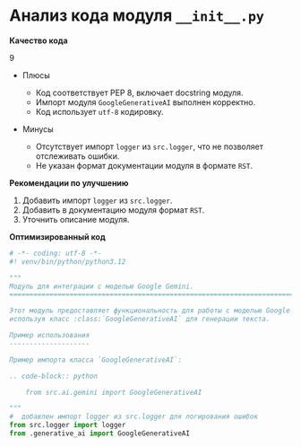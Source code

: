 # Анализ кода модуля `__init__.py`

**Качество кода**

9
- Плюсы
    - Код соответствует PEP 8, включает docstring модуля.
    - Импорт модуля `GoogleGenerativeAI` выполнен корректно.
    - Код использует  `utf-8` кодировку.

- Минусы
    - Отсутствует импорт `logger` из `src.logger`, что не позволяет отслеживать ошибки.
    - Не указан формат документации модуля в формате `RST`.

**Рекомендации по улучшению**

1.  Добавить импорт `logger` из `src.logger`.
2.  Добавить в документацию модуля формат `RST`.
3.  Уточнить описание модуля.

**Оптимизированный код**

```python
# -*- coding: utf-8 -*-
#! venv/bin/python/python3.12

"""
Модуль для интеграции с моделью Google Gemini.
=========================================================================================

Этот модуль предоставляет функциональность для работы с моделью Google Gemini,
используя класс :class:`GoogleGenerativeAI` для генерации текста.

Пример использования
--------------------

Пример импорта класса `GoogleGenerativeAI`:

.. code-block:: python

    from src.ai.gemini import GoogleGenerativeAI

"""
#  добавлен импорт logger из src.logger для логирования ошибок
from src.logger import logger
from .generative_ai import GoogleGenerativeAI
```